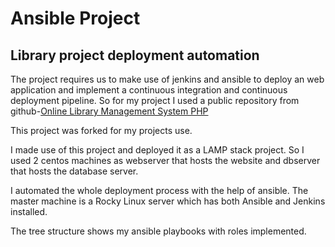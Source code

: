 # Ansible Project
## Library project deployment automation
The project requires us to make use of jenkins and ansible to deploy an web application and implement a continuous integration and continuous deployment pipeline. So for my project I used a public repository from github-[Online Library Management System PHP](https://github.com/kumarpandule/Online-Library-Management-System-PHP.git)

This project was forked for my projects use.

I made use of this project and deployed it as a LAMP stack project. So I used 2 centos 
machines as webserver that hosts the website and dbserver that hosts the database server.

I automated the whole deployment process with the help of ansible. The master machine is a Rocky Linux server which has both Ansible and Jenkins installed. 

The tree structure shows my ansible playbooks with roles implemented.
